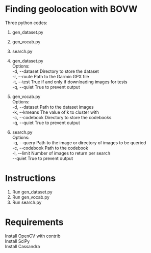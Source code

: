 # Finding geolocation with BOVW

Three python codes:
  1. gen_dataset.py
  2. gen_vocab.py
  3. search.py

1. gen_dataset.py  
  Options:  
      -d, --dataset   	Directory to store the dataset  
      -r, --route     	Path to the Garmin GPX file  
      -t, --test      	True if and only if downloading images for tests  
      -q, --quiet     	True to prevent output  

2. gen_vocab.py  
  Options:  
      -d, --dataset   	Path to the dataset images  
      -k, --kmeans    	The value of k to cluster with  
      -c, --codebook  	Directory to store the codebooks  
      -q, --quiet     	True to prevent output  

3. search.py  
  Options:  
      -q, --query     	Path to the image or directory of images to be queried  
      -c, --codebook  	Path to the codebook  
      -l, --limit     	Number of images to return per search  
      --quiet         	True to prevent output  

# Instructions

1. Run gen_dataset.py
2. Run gen_vocab.py
3. Run search.py

# Requirements
Install OpenCV with contrib  
Install SciPy  
Install Cassandra  
